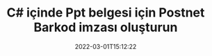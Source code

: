 ---
############################# Static ############################
layout: "auto-gen-signature"
date: 2022-03-01T15:12:22
draft: false
operation: Sign
signaturetype: Barcode
codetype: Postnet
fileformat: Ppt
productName: .NET
lang: tr
productCode: net
otherformats: pdf doc docx docm dot dotm dotx odt ott rtf xls xlsx xlsm xlsb csv ods ots xltx xltm ppt pptx pps ppsx odp otp potx potm pptm ppsm png jpg bmp gif tiff svg webp wmf
breadcrumb: Put  Barcode signature on Ppt for C#

############################# Head ############################
head_title: "C# içinde Postnet Barkodlu eSign Ppt belgesi"
head_description: "Postnet Barkod İmzası oluşturun ve birkaç satır kod kullanarak .NET ile Ppt belgesine koyun. Çeşitli dosya biçimlerini imzalamak için GroupDocs Belge İmza API'sini kullanın."

############################# Header ############################
title: "C# içinde Ppt belgesi için Postnet Barkod imzası oluşturun"
description: "Ppt iş belgelerinizi Postnet Barkod ile e-imzalayın. İmzalama seçeneklerini ayarlamak için birkaç satır kodla hızlı ve kolay bir şekilde Barkod imzası oluşturun."
bg_image: "https://cms.admin.containerize.com/templates/aspose/App_Themes/V3/images/bg/header1.png"
bg_overlay: false
button:
    enable: true

############################# SubMenu ############################
submenu:
    enable: true

    left:
        img_alt: "GroupDocs.Signature for .NET"
        image: "https://cms.admin.containerize.com/templates/groupdocs/images/product-logos/90x90-noborder/groupdocs-signature-net.png"
        product: "GroupDocs.Signature"
        platform: ".NET"



############################# About ############################
about:
    enable: true
    title: "GroupDocs.Signature for .NET Barkod imzaları API'si hakkında."
    content: |
        [GroupDocs.Signature for .NET](https://products.groupdocs.com/signature/net/), UPCA, UPCE, EAN13, EAN14, Code39, Code39Extended, Code128, Codabar, Postnet, ISBN gibi Barkod türlerini kullanarak dijital belge e-imzalamayı yönetmek için hızlı ve kolay bir API'dir. , ITF14 ve diğerleri. Müşteriler kolayca gerekli metni sağlayan Barkodlar oluşturabilir ve bunları PDF, Microsoft Office Words Belgeleri, Microsoft Office Excel çalışma kitapları, MS PowerPoint sunumları, Adobe Photoshop dosyaları ve çeşitli görüntü biçimlerine koyabilir. Belgelere yerleştirilen barkodlar güncellenebilir, aranabilir, doğrulanabilir, silinebilir veya ön izleme yapılabilir. Ayrıca, barkodların özelleştirilmesi desteklenmektedir.
    

############################# Steps ############################
steps:
    enable: true
    title_left: "C# içinde Barcode ile Ppt imzalama adımları"
    content_left: |
        [GroupDocs.Signature for .NET](https://products.groupdocs.com/signature/net/), Ppt belgelerini Barcode imzasıyla hızlı ve kolay bir şekilde imzalama olanağı sağlar.
        
        * Yol veya bellek akışı olarak imzalaması gereken Ppt dosyasını sağlayan bir Signature sınıfı örneği oluşturun
        * SignOptions sınıfını örnekleyin ve istenen tüm verileri ayarlayın.
        * Çıkış Ppt dosyasını veya bellek akışını geçen Signature.Sign() yöntemini çağırın

    title_right: " sistem gereksinimleri"
    content_right: |
        GroupDocs.Signature for .NET, tüm büyük platformlarda ve işletim sistemlerinde desteklenir. Aşağıdaki kodu çalıştırmadan önce lütfen aşağıdaki ön koşulların sisteminizde kurulu olduğundan emin olun.

        * İşletim sistemleri: Microsoft Windows, Linux, MacOS
        * Geliştirme ortamları: Microsoft Visual Studio, Xamarin, MonoDevelop
        * Frameworks: .NET Framework, .NET Standard, .NET Core, Mono
        * En son GroupDocs.Signature for .NET ürününü [Nuget}](https://www.nuget.org/packages/groupdocs.signature) adresinden edinin
         
    code: |
        ```csharp    
        
        // Set up input Ppt file
        string filePath = "input.ppt";
        // Set up output file
        string outputFilePath = "output.ppt";

        // Instantiate Signature for input file
        using (var signature = new GroupDocs.Signature.Signature(filePath))
        {
                // create barcode option with predefined barcode text
                var options = new BarcodeSignOptions("BC12345678")
                {
                    // setup Barcode encoding type
                    EncodeType = BarcodeTypes.Postnet,

                    // set signature position
                    Left = 50,
                    Top = 50,
                    Width = 200,
                    Height = 50                                        
                };
                
                // sign Ppt document
                SignResult result = signature.Sign(outputFilePath, options);
        }

        ```

############################# Demos ############################
demos:
    enable: true
    title: "Ppt dokümanı Barcode Canlı Demo ile imzalama"
    content: |
       Hemen şimdi [GroupDocs.Signature App](https://products.groupdocs.app/signature/family) web sitesini ziyaret ederek çeşitli imzalarla Ppt dosyasını imzalayın. Ücretsiz çevrimiçi demo sizi bekliyor.

        
############################# About Formats ############################
about_formats:
    enable: true
    format:
        # format loop
        - icon: "fas fa-barcode"
          title: "About Postnet Barcode"
          content: |
            POSTNET (Posta Sayısal Kodlama Tekniği), Amerika Birleşik Devletleri Posta Servisi tarafından postanın yönlendirilmesine yardımcı olmak için kullanılan bir barkod sembolojisidir.
          characterset: |
             Sayısal rakamlar (0-9).
          textcapacity: |
             11 karaktere kadar.
          image: |
             iVBORw0KGgoAAAANSUhEUgAAACcAAAAjCAYAAAAXMhMjAAAAAXNSR0IArs4c6QAAAARnQU1BAACxjwv8YQUAAAAJcEhZcwAADsMAAA7DAcdvqGQAAACeSURBVFhH7c7BCkMxEELR/P9Pp1LoRrCXpi4Cbw5kIRKZtS82x52a407Ncae+HrfWer8Pyr+i/3NcQv/nuIT+z3EJ/X/Ocf9mlxuhsXZ2uREaa2eXG6Gxdna5ERprZ5cbobF2drkRGmtnlxuhsXZ2uREaa2eXG6Gxdna5ERprZ5cbobF2drkRGmtnlxuhsXZ2ubnAHHdqjjt18XF7vwDevzbHqsQWPwAAAABJRU5ErkJggg==

          link: ""

############################# More Formats ############################
more_formats:
    enable: true
    title: "C# için desteklenen diğer Barcode imzaları"
    content: |
        "Ppt'ı diğer imza türleriyle de imzalayabilirsiniz. Lütfen aşağıdaki listeye bakın."
    format: 
        
       
back_to_top:
    enable: true
---